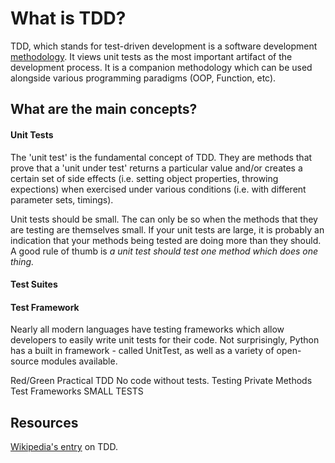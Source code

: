 # What is TDD?
TDD, which stands for test-driven development is a software development [methodology](https://www.google.com/search?q=methodology&oq=methodology). It views unit tests as the most important artifact of the development process.  It is a companion methodology which can be used alongside various programming paradigms (OOP, Function, etc).


## What are the main concepts?

#### Unit Tests
The 'unit test' is the fundamental concept of TDD.  They are methods that prove that a 'unit under test' returns a particular value and/or creates a certain set of side effects (i.e. setting object properties, throwing expections) when exercised under various conditions (i.e. with different parameter sets, timings).

Unit tests should be small.  The can only be so when the methods that they are testing are themselves small.  If your unit tests are large, it is probably an indication that your methods being tested are doing more than they should.  A good rule of thumb is *a unit test should test one method which does one thing.*

#### Test Suites

#### Test Framework  
Nearly all modern languages have testing frameworks which allow developers 
to easily write unit tests for their code. Not surprisingly, Python has 
a built in framework - called UnitTest, as well as a variety of open-source 
modules available.

Red/Green
Practical TDD
No code without tests.
Testing Private Methods
Test Frameworks
SMALL TESTS

## Resources
[Wikipedia's entry](http://en.wikipedia.org/wiki/Test-driven_development) on TDD.
